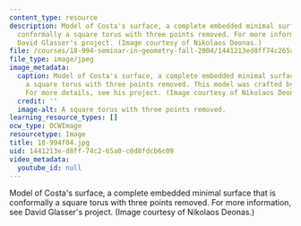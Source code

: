 ```yaml
---
content_type: resource
description: Model of Costa's surface, a complete embedded minimal surface that is
  conformally a square torus with three points removed. For more information, see
  David Glasser's project. (Image courtesy of Nikolaos Deonas.)
file: /courses/18-994-seminar-in-geometry-fall-2004/1441213ed8ff74c265a0c0d8fdcb6c09_18-994f04.jpg
file_type: image/jpeg
image_metadata:
  caption: Model of Costa's surface, a complete embedded minimal surface that is conformally
    a square torus with three points removed. This model was crafted by David Glasser.
    For more details, see his project. (Image courtesy of Nikolaos Deonas.)
  credit: ''
  image-alt: A square torus with three points removed.
learning_resource_types: []
ocw_type: OCWImage
resourcetype: Image
title: 18-994f04.jpg
uid: 1441213e-d8ff-74c2-65a0-c0d8fdcb6c09
video_metadata:
  youtube_id: null
---
```

Model of Costa's surface, a complete embedded minimal surface that is conformally a square torus with three points removed. For more information, see David Glasser's project. (Image courtesy of Nikolaos Deonas.)

